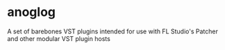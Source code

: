 # anoglog
A set of barebones VST plugins intended for use with FL Studio's Patcher and other modular VST plugin hosts
